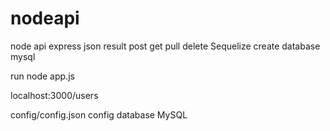 # nodeapi
node api express json result post get pull delete
Sequelize create database mysql

run node app.js

localhost:3000/users

config/config.json
config database MySQL
